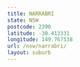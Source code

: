 ```yaml
---
title: NARRABRI
state: NSW
postcode: 2390
latitude: -30.413331
longitude: 149.767538
url: /nsw/narrabri/
layout: suburb
---
```

